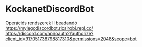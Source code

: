 # KockanetDiscordBot
Operációs rendszerek II beadandó
https://mylegodiscordbot.ricsirobi.repl.co/
https://discord.com/api/oauth2/authorize?client_id=917051738798817310&permissions=2048&scope=bot
